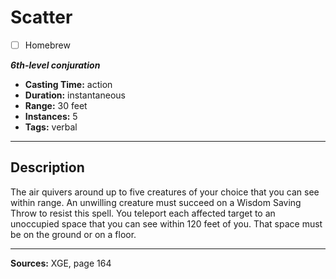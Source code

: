 # Scatter
- [ ] Homebrew

***6th-level conjuration***
- **Casting Time:** action
- **Duration:** instantaneous
- **Range:** 30 feet
- **Instances:** 5
- **Tags:** verbal

---

## Description
The air quivers around up to five creatures of your choice that you can see within range.
An unwilling creature must succeed on a Wisdom Saving Throw to resist this spell.
You teleport each affected target to an unoccupied space that you can see within 120 feet of you.
That space must be on the ground or on a floor.

---

**Sources:** XGE, page 164

